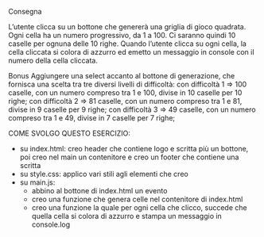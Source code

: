 Consegna

L’utente clicca su un bottone che genererà una griglia di gioco quadrata. Ogni cella ha un numero progressivo, da 1 a 100. Ci saranno quindi 10 caselle per ognuna delle 10 righe. Quando l’utente clicca su ogni cella, la cella cliccata si colora di azzurro ed emetto un messaggio in console con il numero della cella cliccata.

Bonus
Aggiungere una select accanto al bottone di generazione, che fornisca una scelta tra tre diversi livelli di difficoltà:
con difficoltà 1 => 100 caselle, con un numero compreso tra 1 e 100, divise in 10 caselle per 10 righe;
con difficoltà 2 => 81 caselle, con un numero compreso tra 1 e 81, divise in 9 caselle per 9 righe;
con difficoltà 3 => 49 caselle, con un numero compreso tra 1 e 49, divise in 7 caselle per 7 righe;

COME SVOLGO QUESTO ESERCIZIO:

- su index.html: creo header che contiene logo e scritta più un bottone, poi creo nel main un contenitore e creo un footer che contiene una scritta
- su style.css: applico vari stili agli elementi che creo
- su main.js:
  - abbino al bottone di index.html un evento
  - creo una funzione che genera celle nel contenitore di index.html
  - creo una funzione la quale per ogni cella che clicco, succede che quella cella si colora di azzurro e stampa un messaggio in console.log